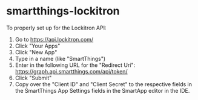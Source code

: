 smartthings-lockitron
=====================
To properly set up for the Lockitron API:
 1. Go to https://api.lockitron.com/
 2. Click "Your Apps"
 3. Click "New App"
 4. Type in a name (like "SmartThings")
 5. Enter in the following URL for the "Redirect Uri": https://graph.api.smartthings.com/api/token/
 6. Click "Submit"
 7. Copy over the "Client ID" and "Client Secret" to the respective fields in the SmartThings App Settings fields in the SmartApp editor in the IDE.
